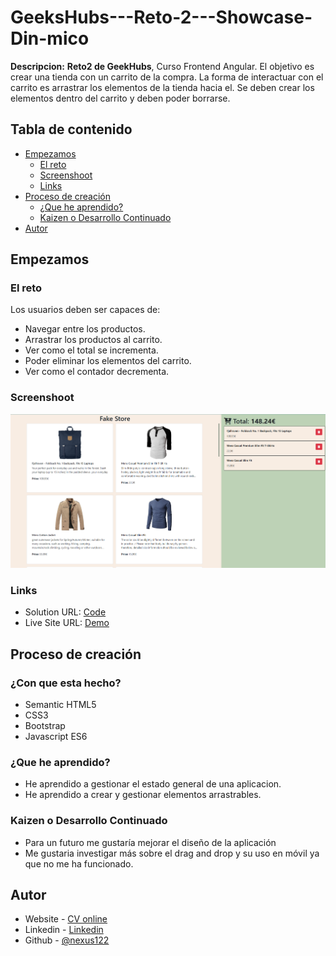 # GeeksHubs---Reto-2---Showcase-Din-mico

**Descripcion:**
**Reto2 de GeekHubs**, Curso Frontend Angular.
El objetivo es crear una tienda con un carrito de la compra.
La forma de interactuar con el carrito es arrastrar los elementos de la tienda hacia el.
Se deben crear los elementos dentro del carrito y deben poder borrarse.

## Tabla de contenido
- [Empezamos](#Empezamos)
	- [El reto](#El-reto)
	- [Screenshoot](#Screenshoot)
	- [Links](#Links)
- [Proceso de creación](#Proceso-de-creación)
	- [¿Que he aprendido?](#¿Que-he-aprendido?)
	- [Kaizen o Desarrollo Continuado](#Kaizen-o-Desarrollo-Continuado)
- [Autor](#Autor)

## Empezamos
### El reto
Los usuarios deben ser capaces de:

- Navegar entre los productos.
- Arrastrar los productos al carrito.
- Ver como el total se incrementa.
- Poder eliminar los elementos del carrito.
- Ver como el contador decrementa.

### Screenshoot
![](./Captura2.png)

### Links
- Solution URL: [Code](https://github.com/nexus122/GeeksHubs---Reto-2---Showcase-Din-mico)
- Live Site URL: [Demo](https://nexus122.github.io/GeeksHubs---Reto-2---Showcase-Din-mico/)

## Proceso de creación
### ¿Con que esta hecho?
- Semantic HTML5
- CSS3
- Bootstrap
- Javascript ES6

### ¿Que he aprendido?
- He aprendido a gestionar el estado general de una aplicacion.
- He aprendido a crear y gestionar elementos arrastrables.

### Kaizen o Desarrollo Continuado
- Para un futuro me gustaría mejorar el diseño de la aplicación
- Me gustaria investigar más sobre el drag and drop y su uso en móvil ya que no me ha funcionado.


## Autor
- Website - [CV online](http://juanpabloromeropereira.es/)
- Linkedin - [Linkedin](https://www.linkedin.com/in/juan-pablo-romero-pereira-523996101/)
- Github - [@nexus122](https://github.com/nexus122)
